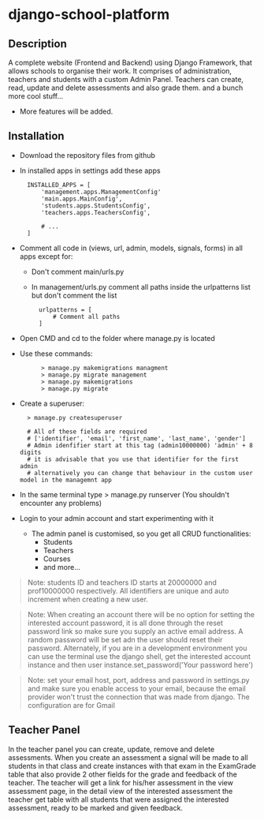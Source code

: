 # django-school-platform

## Description

A complete website (Frontend and Backend) using Django Framework, that allows schools to organise their work.
It comprises of administration, teachers and students with a custom Admin Panel.
Teachers can create, read, update and delete assessments and also grade them. 
and a bunch more cool stuff...
* More features will be added.

## Installation

* Download the repository files from github
* In installed apps in settings add these apps

        INSTALLED_APPS = [
            'management.apps.ManagementConfig'
            'main.apps.MainConfig',
            'students.apps.StudentsConfig',
            'teachers.apps.TeachersConfig',
            
            # ...
        ]

* Comment all code in (views, url, admin, models, signals, forms) in all apps except for:
    * Don't comment main/urls.py
    * In management/urls.py comment all paths inside the urlpatterns list but don't comment the list
    
            urlpatterns = [
                # Comment all paths
            ]

* Open CMD and cd to the folder where manage.py is located
* Use these commands:

            > manage.py makemigrations managment
            > manage.py migrate management
            > manage.py makemigrations
            > manage.py migrate

* Create a superuser:

        > manage.py createsuperuser
        
        # All of these fields are required
        # ['identifier', 'email', 'first_name', 'last_name', 'gender']
        # Admin idenfifier start at this tag (admin10000000) 'admin' + 8 digits
        # it is advisable that you use that identifier for the first admin
        # alternatively you can change that behaviour in the custom user model in the managemnt app
        
* In the same terminal type > manage.py runserver (You shouldn't encounter any problems)
* Login to your admin account and start experimenting with it
    * The admin panel is customised, so you get all CRUD functionalities:
        * Students
        * Teachers
        * Courses
        * and more...
> Note: students ID and teachers ID starts at 20000000 and prof10000000 respectively.
> All identifiers are unique and auto increment when creating a new user.

> Note: When creating an account there will be no option for setting the 
> interested account password, it is all done through the reset password link
> so make sure you supply an active email address. A random password will be set adn the user
> should reset their password.
> Alternately, if you are in a development environment you can use the terminal use the django shell,
> get the interested account instance and then user instance.set_password('Your password here')

> Note: set your email host, port, address and password in settings.py and make sure you enable 
> access to your email, because the email provider won't trust the connection that was made from django.
> The configuration are for Gmail 

## Teacher Panel

In the teacher panel you can create, update, remove and delete assessments.
When you create an assessment a signal will be made to all students in that class and
create instances with that exam in the ExamGrade table that also provide 2 other fields for
the grade and feedback of the teacher. The teacher will get a link for his/her assessment
in the view assessment page, in the detail view of the interested assessment the teacher
get table with all students that were assigned the interested assessment, ready to be marked
and given feedback. 



    
        
 
            
        
        
